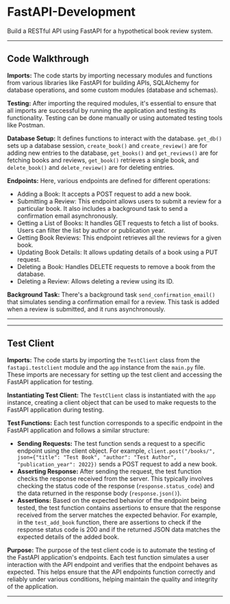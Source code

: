 # FastAPI-Development
Build a RESTful API using FastAPI for a hypothetical book review system.

---

## Code Walkthrough

**Imports:** The code starts by importing necessary modules and functions from various libraries like FastAPI for building APIs, SQLAlchemy for database operations, and some custom modules (database and schemas).

**Testing:** After importing the required modules, it's essential to ensure that all imports are successful by running the application and testing its functionality. Testing can be done manually or using automated testing tools like Postman.

**Database Setup:** It defines functions to interact with the database. `get_db()` sets up a database session, `create_book()` and `create_review()` are for adding new entries to the database, `get_books()` and `get_reviews()` are for fetching books and reviews, `get_book()` retrieves a single book, and `delete_book()` and `delete_review()` are for deleting entries.

**Endpoints:** Here, various endpoints are defined for different operations:

- Adding a Book: It accepts a POST request to add a new book.
- Submitting a Review: This endpoint allows users to submit a review for a particular book. It also includes a background task to send a confirmation email asynchronously.
- Getting a List of Books: It handles GET requests to fetch a list of books. Users can filter the list by author or publication year.
- Getting Book Reviews: This endpoint retrieves all the reviews for a given book.
- Updating Book Details: It allows updating details of a book using a PUT request.
- Deleting a Book: Handles DELETE requests to remove a book from the database.
- Deleting a Review: Allows deleting a review using its ID.

**Background Task:** There's a background task `send_confirmation_email()` that simulates sending a confirmation email for a review. This task is added when a review is submitted, and it runs asynchronously.

---

---

## Test Client

**Imports:** The code starts by importing the `TestClient` class from the `fastapi.testclient` module and the `app` instance from the `main.py` file. These imports are necessary for setting up the test client and accessing the FastAPI application for testing.

**Instantiating Test Client:** The `TestClient` class is instantiated with the `app` instance, creating a client object that can be used to make requests to the FastAPI application during testing.

**Test Functions:** Each test function corresponds to a specific endpoint in the FastAPI application and follows a similar structure:
- **Sending Requests:** The test function sends a request to a specific endpoint using the client object. For example, `client.post("/books/", json={"title": "Test Book", "author": "Test Author", "publication_year": 2022})` sends a POST request to add a new book.
- **Asserting Response:** After sending the request, the test function checks the response received from the server. This typically involves checking the status code of the response (`response.status_code`) and the data returned in the response body (`response.json()`).
- **Assertions:** Based on the expected behavior of the endpoint being tested, the test function contains assertions to ensure that the response received from the server matches the expected behavior. For example, in the `test_add_book` function, there are assertions to check if the response status code is 200 and if the returned JSON data matches the expected details of the added book.

**Purpose:** The purpose of the test client code is to automate the testing of the FastAPI application's endpoints. Each test function simulates a user interaction with the API endpoint and verifies that the endpoint behaves as expected. This helps ensure that the API endpoints function correctly and reliably under various conditions, helping maintain the quality and integrity of the application.

---

